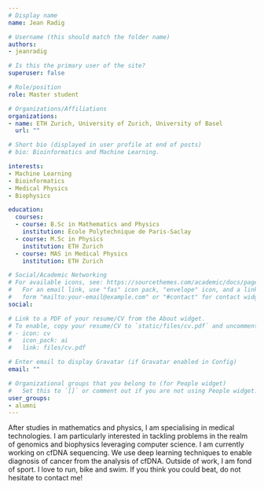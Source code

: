 ```yaml
---
# Display name
name: Jean Radig

# Username (this should match the folder name)
authors:
- jeanradig

# Is this the primary user of the site?
superuser: false

# Role/position
role: Master student

# Organizations/Affiliations
organizations:
- name: ETH Zurich, University of Zurich, University of Basel
  url: ""

# Short bio (displayed in user profile at end of posts)
# bio: Bioinformatics and Machine Learning.

interests:
- Machine Learning
- Bioinformatics
- Medical Physics
- Biophysics

education:
  courses:
  - course: B.Sc in Mathematics and Physics
    institution: École Polytechnique de Paris-Saclay
  - course: M.Sc in Physics
    institution: ETH Zurich
  - course: MAS in Medical Physics
    institution: ETH Zurich

# Social/Academic Networking
# For available icons, see: https://sourcethemes.com/academic/docs/page-builder/#icons
#   For an email link, use "fas" icon pack, "envelope" icon, and a link in the
#   form "mailto:your-email@example.com" or "#contact" for contact widget.
social:

# Link to a PDF of your resume/CV from the About widget.
# To enable, copy your resume/CV to `static/files/cv.pdf` and uncomment the lines below.
# - icon: cv
#   icon_pack: ai
#   link: files/cv.pdf

# Enter email to display Gravatar (if Gravatar enabled in Config)
email: ""

# Organizational groups that you belong to (for People widget)
#   Set this to `[]` or comment out if you are not using People widget.
user_groups:
- alumni
---
```


After studies in mathematics and physics, I am specialising in medical technologies. I am particularly interested in tackling problems in the realm of genomics and biophysics leveraging computer science. I am currently working on cfDNA sequencing. We use deep learning techniques to enable diagnosis of cancer from the analysis of cfDNA. Outside of work, I am fond of sport. I love to run, bike and swim. If you think you could beat, do not hesitate to contact me!  
